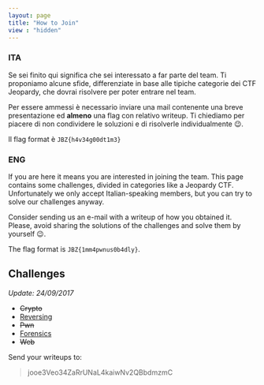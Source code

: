 ```yaml
---
layout: page
title: "How to Join"
view : "hidden"
---
```


### ITA
Se sei finito qui significa che sei interessato a far parte del team. Ti proponiamo alcune sfide, differenziate in base alle tipiche categorie dei CTF Jeopardy, che dovrai risolvere per poter entrare nel team.

Per essere ammessi è necessario inviare una mail contenente una breve presentazione ed **almeno** una flag con relativo writeup. Ti chiediamo per piacere di non condividere le soluzioni e di risolverle individualmente 😉.

Il flag format è `JBZ{h4v34g00dt1m3}`
 
### ENG
If you are here it means you are interested in joining the team. This page contains some challenges, divided in categories like a Jeopardy CTF. Unfortunately we only accept Italian-speaking members, but you can try to solve our challenges anyway. 

Consider sending us an e-mail with a writeup of how you obtained it.   
Please, avoid sharing the solutions of the challenges and solve them by yourself 😉. 

The flag format is `JBZ{1mm4pwnus0b4dly}`.

## Challenges

*Update: 24/09/2017*

- ~~Crypto~~
- [Reversing](https://github.com/jbzteam/capturetheflag.it/blob/master/Challenges/Reversing/JBZRevChall.7z?raw=true)
- ~~Pwn~~
- [Forensics](https://github.com/jbzteam/capturetheflag.it/blob/master/Challenges/Forensics/JBZStegoChall.7z?raw=true)
- ~~Web~~


Send your writeups to:
> jooe3Veo34ZaRrUNaL4kaiwNv2QBbdmzmC
